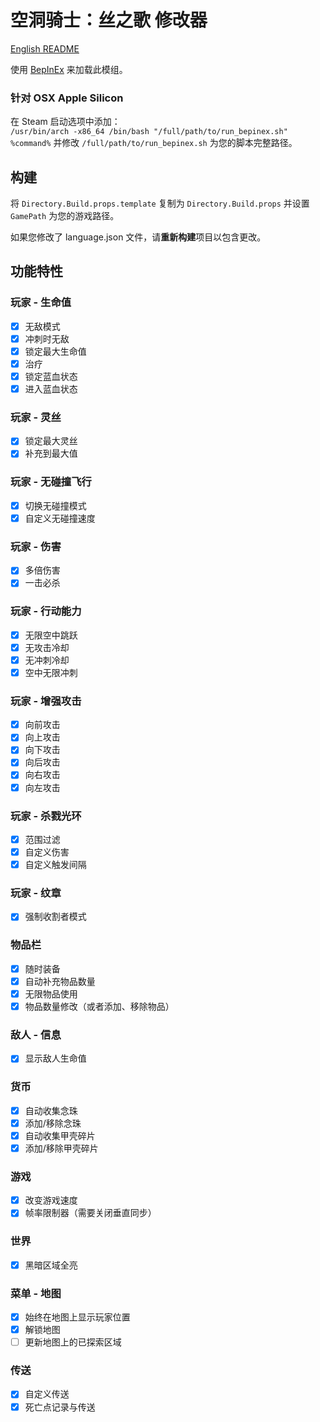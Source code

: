 # 空洞骑士：丝之歌 修改器

[English README](README.md)

使用 [BepInEx](https://github.com/BepInEx/BepInEx) 来加载此模组。

### 针对 OSX Apple Silicon

在 Steam 启动选项中添加：  
`/usr/bin/arch -x86_64 /bin/bash "/full/path/to/run_bepinex.sh" %command%`
并修改 `/full/path/to/run_bepinex.sh` 为您的脚本完整路径。

## 构建

将 `Directory.Build.props.template` 复制为 `Directory.Build.props` 并设置 `GamePath` 为您的游戏路径。

如果您修改了 language.json 文件，请**重新构建**项目以包含更改。

## 功能特性

### 玩家 - 生命值

- [x] 无敌模式
- [x] 冲刺时无敌
- [x] 锁定最大生命值
- [x] 治疗
- [x] 锁定蓝血状态
- [x] 进入蓝血状态

### 玩家 - 灵丝

- [x] 锁定最大灵丝
- [x] 补充到最大值

### 玩家 - 无碰撞飞行

- [x] 切换无碰撞模式
- [x] 自定义无碰撞速度

### 玩家 - 伤害

- [x] 多倍伤害
- [x] 一击必杀

### 玩家 - 行动能力

- [x] 无限空中跳跃
- [x] 无攻击冷却
- [x] 无冲刺冷却
- [x] 空中无限冲刺

### 玩家 - 增强攻击

- [x] 向前攻击
- [x] 向上攻击
- [x] 向下攻击
- [x] 向后攻击
- [x] 向右攻击
- [x] 向左攻击

### 玩家 - 杀戮光环

- [x] 范围过滤
- [x] 自定义伤害
- [x] 自定义触发间隔

### 玩家 - 纹章

- [x] 强制收割者模式

### 物品栏

- [x] 随时装备
- [x] 自动补充物品数量
- [x] 无限物品使用
- [x] 物品数量修改（或者添加、移除物品）

### 敌人 - 信息

- [x] 显示敌人生命值

### 货币

- [x] 自动收集念珠
- [x] 添加/移除念珠
- [x] 自动收集甲壳碎片
- [x] 添加/移除甲壳碎片

### 游戏

- [x] 改变游戏速度
- [x] 帧率限制器（需要关闭垂直同步）

### 世界

- [x] 黑暗区域全亮

### 菜单 - 地图

- [x] 始终在地图上显示玩家位置
- [x] 解锁地图
- [ ] 更新地图上的已探索区域

### 传送

- [x] 自定义传送
- [x] 死亡点记录与传送